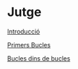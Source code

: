 # Jutge

[Introducció]([https://www.notion.so/Introducci-d3b6803306ae44749a73ad7411a5aa4e](https://github.com/marticarrasco/ExercicisJutge-ForatDelVent/blob/main/Introduccio%CC%81.md))

[Primers Bucles]([https://www.notion.so/Primers-Bucles-007a3c794f2946fb9ee153954d79629b](https://github.com/marticarrasco/ExercicisJutge-ForatDelVent/blob/main/Primers%20Bucles.md))

[Bucles dins de bucles]([https://www.notion.so/Bucles-dins-de-bucles-480bc731b3de473d82b3ed6e24455cbc](https://github.com/marticarrasco/ExercicisJutge-ForatDelVent/blob/main/Bucles%20dins%20de%20bucles.md))
